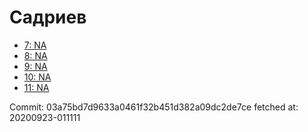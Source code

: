 # Садриев
- [7: NA](7.md)
- [8: NA](8.md)
- [9: NA](9.md)
- [10: NA](10.md)
- [11: NA](11.md)

Commit: 03a75bd7d9633a0461f32b451d382a09dc2de7ce
 fetched at: 20200923-011111

